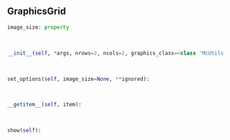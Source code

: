 ## <a id=McUtils.Plots.Graphics.GraphicsGrid>GraphicsGrid</a>


```python
image_size: property
```
<a id=McUtils.Plots.Graphics.GraphicsGrid.__init__>&nbsp;</a>
```python
__init__(self, *args, nrows=2, ncols=2, graphics_class=<class 'McUtils.Plots.Graphics.Graphics'>, figure=None, axes=None, subplot_kw=None, _subplot_init=None, **opts): 
```

<a id=McUtils.Plots.Graphics.GraphicsGrid.set_options>&nbsp;</a>
```python
set_options(self, image_size=None, **ignored): 
```

<a id=McUtils.Plots.Graphics.GraphicsGrid.__getitem__>&nbsp;</a>
```python
__getitem__(self, item): 
```

<a id=McUtils.Plots.Graphics.GraphicsGrid.show>&nbsp;</a>
```python
show(self): 
```

